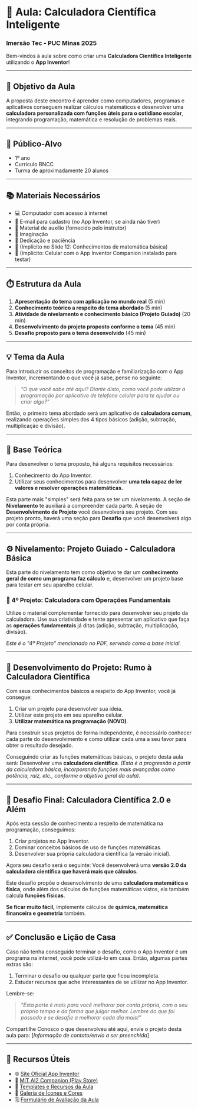# 🧮 Aula: Calculadora Científica Inteligente

### Imersão Tec - PUC Minas 2025

Bem-vindos à aula sobre como criar uma **Calculadora Científica Inteligente** utilizando o **App Inventor**!

---

## 🎯 Objetivo da Aula

A proposta deste encontro é aprender como computadores, programas e aplicativos conseguem realizar cálculos matemáticos e desenvolver uma **calculadora personalizada com funções úteis para o cotidiano escolar**, integrando programação, matemática e resolução de problemas reais.

---

## 👥 Público-Alvo

* 1º ano
* Currículo BNCC
* Turma de aproximadamente 20 alunos

---

## 📚 Materiais Necessários

* 💻 Computador com acesso à internet
* 📧 E-mail para cadastro (no App Inventor, se ainda não tiver)
* 📑 Material de auxílio (fornecido pelo instrutor)
* 🎨 Imaginação
* 💪 Dedicação e paciência
* 🧠 (Implícito no Slide 12: Conhecimentos de matemática básica)
* 📱 (Implícito: Celular com o App Inventor Companion instalado para testar)

---

## ⏱️ Estrutura da Aula

1. **Apresentação do tema com aplicação no mundo real** (5 min)
2. **Conhecimento teórico a respeito do tema abordado** (5 min)
3. **Atividade de nivelamento e conhecimento básico (Projeto Guiado)** (20 min)
4. **Desenvolvimento do projeto proposto conforme o tema** (45 min)
5. **Desafio proposto para o tema desenvolvido** (45 min)

---

## 💡 Tema da Aula

Para introduzir os conceitos de programação e familiarização com o App Inventor, incrementando o que você já sabe, pense no seguinte:

> _"O que você sabe até aqui? Diante disto, como você pode utilizar a programação por aplicativo de telefone celular para te ajudar ou criar algo?"_

Então, o primeiro tema abordado será um aplicativo de **calculadora comum**, realizando operações simples dos 4 tipos básicos (adição, subtração, multiplicação e divisão).

---

## 🧠 Base Teórica

Para desenvolver o tema proposto, há alguns requisitos necessários:

1. Conhecimento do App Inventor.
2. Utilizar seus conhecimentos para desenvolver **uma tela capaz de ler valores e resolver operações matemáticas.**

Esta parte mais "simples" será feita para se ter um nivelamento. A seção de **Nivelamento** te auxiliará a compreender cada parte. A seção de **Desenvolvimento de Projeto** você desenvolverá seu projeto. Com seu projeto pronto, haverá uma seção para **Desafio** que você desenvolverá algo por conta própria.

---

## ⚙️ Nivelamento: Projeto Guiado - Calculadora Básica

Esta parte do nivelamento tem como objetivo te dar um **conhecimento geral de como um programa faz cálculo** e, desenvolver um projeto base para testar em seu aparelho celular.

### 🧮 4º Projeto: Calculadora com Operações Fundamentais

Utilize o material complementar fornecido para desenvolver seu projeto da calculadora. Use sua criatividade e tente apresentar um aplicativo que faça as **operações fundamentais** já ditas (adição, subtração, multiplicação, divisão).

_Este é o "4º Projeto" mencionado no PDF, servindo como a base inicial._

---

## 🧩 Desenvolvimento do Projeto: Rumo à Calculadora Científica

Com seus conhecimentos básicos a respeito do App Inventor, você já consegue:

1. Criar um projeto para desenvolver sua ideia.
2. Utilizar este projeto em seu aparelho celular.
3. **Utilizar matemática na programação (NOVO)**.

Para construir seus projetos de forma independente, é necessário conhecer cada parte do desenvolvimento e como utilizar cada uma a seu favor para obter o resultado desejado.

Conseguindo criar as funções matemáticas básicas, o projeto desta aula será: Desenvolver uma **calculadora científica**.
_(Esta é a progressão a partir da calculadora básica, incorporando funções mais avançadas como potência, raiz, etc., conforme o objetivo geral da aula)._

---

## 🧪 Desafio Final: Calculadora Científica 2.0 e Além

Após esta sessão de conhecimento a respeito de matemática na programação, conseguimos:

1. Criar projetos no App Inventor.
2. Dominar conceitos básicos de uso de funções matemáticas.
3. Desenvolver sua própria calculadora científica (a versão inicial).

Agora seu desafio será o seguinte:
Você desenvolverá uma **versão 2.0 da calculadora científica que haverá mais que cálculos.**

Este desafio propõe o desenvolvimento de uma **calculadora matemática e física**, onde além dos cálculos de funções matemáticas vistos, ela também calcula **funções físicas**.

**Se ficar muito fácil,** implemente cálculos de **química, matemática financeira e geometria** também.

---

## ✅ Conclusão e Lição de Casa

Caso não tenha conseguido terminar o desafio, como o App Inventor é um programa na internet, você pode utilizá-lo em casa. Então, algumas partes extras são:

1. Terminar o desafio ou qualquer parte que ficou incompleta.
2. Estudar recursos que ache interessantes de se utilizar no App Inventor.

Lembre-se:

> _"Esta parte é mais para você melhorar por conta própria, com o seu próprio tempo e da forma que julgar melhor. Lembre do que foi passado e se desafie a melhorar cada dia mais!"_

Compartilhe Conosco o que desenvolveu até aqui, envie o projeto desta aula para: \[*Informação de contato/envio a ser preenchida*]

---

## 🔗 Recursos Úteis

* 🌐 [Site Oficial App Inventor](https://appinventor.mit.edu/)
* 📲 [MIT AI2 Companion (Play Store)](https://play.google.com/store/apps/details?id=edu.mit.appinventor.aicompanion3&hl=pt_BR)
* 📁 [Templates e Recursos da Aula](templates/) <!-- insira link real aqui -->
* 🎨 [Galeria de Ícones e Cores](icones_cores/) <!-- insira link real aqui -->
* 🗒️ [Formulário de Avaliação da Aula](avaliacao_aula/) <!-- insira link real aqui -->
